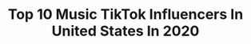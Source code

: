 ---
title: Top 10 Music TikTok Influencers In United States In 2020
description: >-
  Find top music TikTok influencers in United States in 2020. Most popular hashtags: #duet #alwayslearning #coronavirus #finalsathome.
platform: TikTok
profiles:
  - username: "christianinmanmusicc"
    fullname: >-
      Christian Inman
    location: "United States"
    followers: 4701
    engagement: 2197
    commentsToLikes: 0.075275
    id: ck9e1ufnqcdq40j78p254n2v7
    verified: false
    hashtags: "#change, #foryoupage, #repost, #equality"
  - username: "lukasjamesmusic"
    fullname: >-
      lukasjamesmusic
    location: "United States"
    followers: 2139
    engagement: 2173
    commentsToLikes: 0.145975
    id: ck9grq1yff00v0j78fuxz5oql
    verified: false
    hashtags: "#originalmusic, #youshouldknow, #akon, #shawnmendes"
  - username: "givemeagumdrop"
    fullname: >-
      Gumdrop
    location: "United States"
    followers: 505608
    engagement: 2967
    commentsToLikes: 0.021780
    id: ck8vxup4asags0j78qr5sxd22
    verified: false
    hashtags: "#veruca, #talk, #howtallami, #pink"
  - username: "jerrycervantes_"
    fullname: >-
      Jerry Cervantes
    location: "United States"
    followers: 120886
    engagement: 2648
    commentsToLikes: 0.056216
    id: ck8scoyuuc3af0j78a6v46c7s
    verified: false
    hashtags: "#mama, #alabaadios, #mensajededios, #familiaencristo"
  - username: "yee.kayleep"
    fullname: >-
      kaylee pond🦖
    location: "United States"
    followers: 182806
    engagement: 2489
    commentsToLikes: 0.035336
    id: ck81q13s2f3lh0j78m5zy70v8
    verified: false
    hashtags: "#wassup, #greenscreen, #singleagain, #killa"
  - username: "pokedadmike"
    fullname: >-
      pokedadmike
    location: "United States"
    followers: 5071
    engagement: 2474
    commentsToLikes: 0.111606
    id: ck9fpwcha9ehw0j78ex6p76y6
    verified: false
    hashtags: "#styx, #beerlover, #extreme, #theranch"
  - username: "musicaljerks"
    fullname: >-
      musicaljerks
    location: "United States"
    followers: 29862
    engagement: 2364
    commentsToLikes: 0.093852
    id: ck8zazlx23kjy0j783xe3qxmc
    verified: false
    hashtags: "#cover, #parody, #newname, #seinfeld"
  - username: "call.me.rory"
    fullname: >-
      Rory Montgomery
    location: "United States"
    followers: 27576
    engagement: 2337
    commentsToLikes: 0.049042
    id: ckae15kg5n6ad0i78tjsjiap7
    verified: false
    hashtags: ""
  - username: "brycexavier"
    fullname: >-
       Bryce Xavier
    location: "United States"
    followers: 2615812
    engagement: 2286
    commentsToLikes: 0.021284
    id: ck8hp2u4vxq2f0j785q9pbmw2
    verified: true
    hashtags: "#duet, #alloftheboys"
  - username: "bansheebby"
    fullname: >-
      ♡ 𝔟𝔞𝔫𝔰𝔥𝔢𝔢 ♡
    location: "United States"
    followers: 40692
    engagement: 2188
    commentsToLikes: 0.047895
    id: ck8vypo3jumy10j787a0h68ik
    verified: false
    hashtags: "#outfit, #sweep, #greenvspurple, #scoobdance"
---